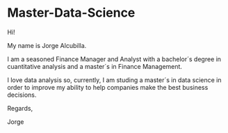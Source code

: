 # Master-Data-Science

Hi!

My name is Jorge Alcubilla.

I am a seasoned Finance Manager and Analyst with a bachelor´s degree in cuantitative analysis and a master´s in Finance Management.

I love data analysis so, currently, I am studing a master´s in data science in order to improve my ability to help companies make the best business decisions.

Regards,

Jorge

